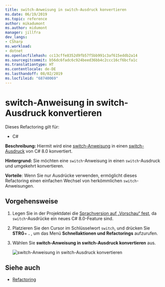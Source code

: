 ```yaml
---
title: switch-Anweisung in switch-Ausdruck konvertieren
ms.date: 06/19/2019
ms.topic: reference
author: mikadumont
ms.author: midumont
manager: jillfra
dev_langs:
- CSharp
ms.workload:
- dotnet
ms.openlocfilehash: cc13cffe8352d9fb57f5bb991c3af615eddb2a14
ms.sourcegitcommit: b56dc6fadc6c924beed36bb4c2ccc16cf6bcfa1c
ms.translationtype: HT
ms.contentlocale: de-DE
ms.lasthandoff: 08/02/2019
ms.locfileid: "68740069"
---
```

# <a name="convert-switch-statement-to-switch-expression"></a>switch-Anweisung in switch-Ausdruck konvertieren

Dieses Refactoring gilt für:

- C#

**Beschreibung:** Hiermit wird eine [switch-Anweisung](/dotnet/csharp/language-reference/keywords/switch) in einen [switch-Ausdruck](/dotnet/csharp/whats-new/csharp-8#switch-expressions) von C# 8.0 konvertiert.

**Hintergrund:** Sie möchten eine `switch`-Anweisung in einen `switch`-Ausdruck und umgekehrt konvertieren. 

**Vorteile**: Wenn Sie nur Ausdrücke verwenden, ermöglicht dieses Refactoring einen einfachen Wechsel von herkömmlichen `switch`-Anweisungen.

## <a name="how-to"></a>Vorgehensweise

1. Legen Sie in der Projektdatei die [Sprachversion auf „Vorschau“ fest](/dotnet/csharp/language-reference/configure-language-version#edit-the-project-file), da `switch`-Ausdrücke ein neues C# 8.0-Feature sind.
2. Platzieren Sie den Cursor im Schlüsselwort `switch`, und drücken Sie **STRG**+ **.** , um das Menü **Schnellaktionen und Refactorings** aufzurufen.
3. Wählen Sie **switch-Anweisung in switch-Ausdruck konvertieren** aus.

   ![switch-Anweisung in switch-Ausdruck konvertieren](media/convert-switch-statement-to-switch-expression.png) 

## <a name="see-also"></a>Siehe auch

- [Refactoring](../refactoring-in-visual-studio.md)
